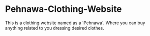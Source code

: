 # Pehnawa-Clothing-Website
 This is a clothing website named as a 'Pehnawa'. Where you can buy anything related to you dressing desired clothes.
